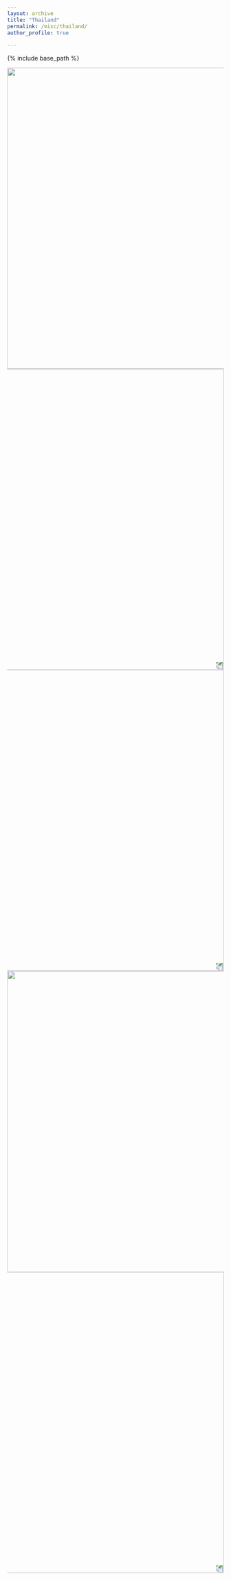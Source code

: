 ```yaml
---
layout: archive
title: "Thailand"
permalink: /misc/thailand/
author_profile: true

---
```


{% include base_path %}

<img src="../../images/thailand/thailand_1.jpg" width="700"/>

<img src="../../images/thailand/thailand_2.jpg" width="700" style="transform:rotate(180deg);"/>

<img src="../../images/thailand/thailand_3.jpg" width="700" style="transform:rotate(180deg);"/>

<img src="../../images/thailand/thailand_6.jpg" width="700"/>

<img src="../../images/thailand/thailand_5.jpg" width="700" style="transform:rotate(180deg);"/>
